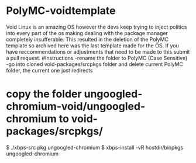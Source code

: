 # PolyMC-voidtemplate
Void Linux is an amazing OS however the devs keep trying to inject politics into every part of the os making dealing with the package manager completely insufferable.  This resulted in the deletion of the PolyMC template  so archived here was the last template made for the OS.  If you have reccommendations or adjustments that need to be made to this submit a pull request.
#Instructions
-rename the folder to PolyMC (Case Sensitive)
-go into cloned void-packages/srcpkgs folder and delete current PolyMC folder, the current one just redirects
# copy the folder ungoogled-chromium-void/ungoogled-chromium to void-packages/srcpkgs/
$ ./xbps-src pkg ungoogled-chromium
$ xbps-install -vR hostdir/binpkgs ungoogled-chromium
